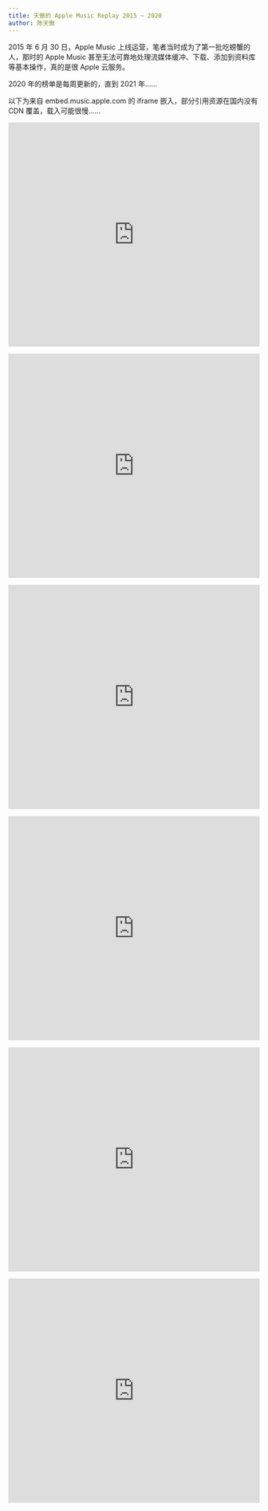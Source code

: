 ```yaml
---
title: 天傲的 Apple Music Replay 2015 ~ 2020
author: 陈天傲
---
```


2015 年 6 月 30 日，Apple Music 上线运营，笔者当时成为了第一批吃螃蟹的人，那时的 Apple Music 甚至无法可靠地处理流媒体缓冲、下载、添加到资料库等基本操作，真的是很 Apple 云服务。

2020 年的榜单是每周更新的，直到 2021 年……

以下为来自 embed.music.apple.com 的 iframe 嵌入，部分引用资源在国内没有 CDN 覆盖，载入可能很慢……

<p>
<iframe allow="autoplay *; encrypted-media *;" frameborder="0" height="450" style="width:100%;max-width:660px;overflow:hidden;background:transparent;" sandbox="allow-forms allow-popups allow-same-origin allow-scripts allow-storage-access-by-user-activation allow-top-navigation-by-user-activation" src="https://embed.music.apple.com/us/playlist/replay-2020/pl.rp-P449SMEQW7X"></iframe>
</p>

<p>
<iframe allow="autoplay *; encrypted-media *;" frameborder="0" height="450" style="width:100%;max-width:660px;overflow:hidden;background:transparent;" sandbox="allow-forms allow-popups allow-same-origin allow-scripts allow-storage-access-by-user-activation allow-top-navigation-by-user-activation" src="https://embed.music.apple.com/us/playlist/replay-2019/pl.rp-BooEU5nQBaR"></iframe>
</p>

<p>
<iframe allow="autoplay *; encrypted-media *;" frameborder="0" height="450" style="width:100%;max-width:660px;overflow:hidden;background:transparent;" sandbox="allow-forms allow-popups allow-same-origin allow-scripts allow-storage-access-by-user-activation allow-top-navigation-by-user-activation" src="https://embed.music.apple.com/us/playlist/replay-2018/pl.rp-jddGfDdNyVx"></iframe>
</p>

<p>
<iframe allow="autoplay *; encrypted-media *;" frameborder="0" height="450" style="width:100%;max-width:660px;overflow:hidden;background:transparent;" sandbox="allow-forms allow-popups allow-same-origin allow-scripts allow-storage-access-by-user-activation allow-top-navigation-by-user-activation" src="https://embed.music.apple.com/us/playlist/replay-2017/pl.rp-9xxQFO7Xn15"></iframe>
</p>

<p>
<iframe allow="autoplay *; encrypted-media *;" frameborder="0" height="450" style="width:100%;max-width:660px;overflow:hidden;background:transparent;" sandbox="allow-forms allow-popups allow-same-origin allow-scripts allow-storage-access-by-user-activation allow-top-navigation-by-user-activation" src="https://embed.music.apple.com/us/playlist/replay-2016/pl.rp-E556SLYOvRg"></iframe>
</p>

<p>
<iframe allow="autoplay *; encrypted-media *;" frameborder="0" height="450" style="width:100%;max-width:660px;overflow:hidden;background:transparent;" sandbox="allow-forms allow-popups allow-same-origin allow-scripts allow-storage-access-by-user-activation allow-top-navigation-by-user-activation" src="https://embed.music.apple.com/us/playlist/replay-2015/pl.rp-XWWdCLD59OX"></iframe>
</p>
